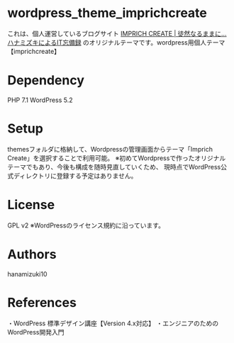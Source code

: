 
# wordpress_theme_imprichcreate
これは、個人運営しているブログサイト [IMPRICH CREATE | 徒然なるままに… ハナミズキによるIT忘備録](https://www.imprich-create.site/) のオリジナルテーマです。wordpress用個人テーマ【imprichcreate】

# Dependency
PHP 7.1
WordPress 5.2

# Setup
themesフォルダに格納して、Wordpressの管理画面からテーマ「Imprich Create」を選択することで利用可能。
※初めてWordpressで作ったオリジナルテーマでもあり、今後も構成を随時見直していくため、
現時点でWordPress公式ディレクトリに登録する予定はありません。


# License
GPL v2
※WordPressのライセンス規約に沿っています。

# Authors
hanamizuki10

# References
・WordPress 標準デザイン講座【Version 4.x対応】
・エンジニアのためのWordPress開発入門
